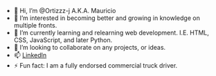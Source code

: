 - 👋 Hi, I’m @Ortizzz-j A.K.A. Mauricio
- 👀 I’m interested in becoming better and growing in knowledge on multiple fronts.
- 🌱 I’m currently learning and relearning web development. I.E. HTML, CSS, JavaScript, and later Python.
- 💞️ I’m looking to collaborate on any projects, or ideas.
- 📫 [LinkedIn](https://www.linkedin.com/in/mauricio-ortiz-9b7741210/)
- ⚡ Fun fact: I am a fully endorsed commercial truck driver.

<!---
Ortizzz-j/Ortizzz-j is a ✨ special ✨ repository because its `README.md` (this file) appears on your GitHub profile.
You can click the Preview link to take a look at your changes.
--->
